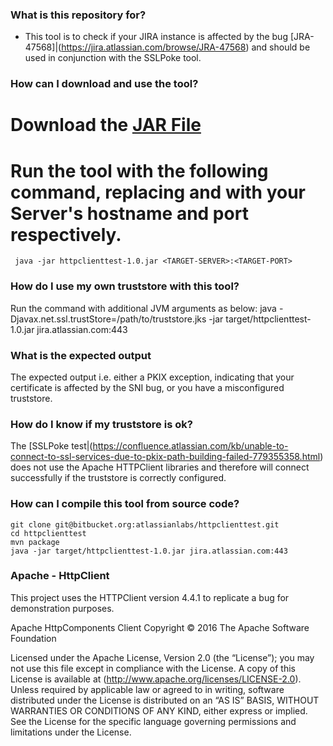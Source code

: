 ### What is this repository for? ###

* This tool is to check if your JIRA instance is affected by the bug [JRA-47568]|(https://jira.atlassian.com/browse/JRA-47568) and should be used in conjunction with the SSLPoke tool.

### How can I download and use the tool? ###

# Download the [JAR File](https://bitbucket.org/atlassianlabs/httpclienttest/downloads/httpclienttest-1.0.jar)
# Run the tool with the following command, replacing <TARGET-SERVER> and <TARGET-PORT> with your Server's hostname and port respectively. 
     java -jar httpclienttest-1.0.jar <TARGET-SERVER>:<TARGET-PORT>

	
### How do I use my own truststore with this tool? ###
Run the command with additional JVM arguments as below: 
	java -Djavax.net.ssl.trustStore=/path/to/truststore.jks -jar target/httpclienttest-1.0.jar jira.atlassian.com:443 

### What is the expected output ###

The expected output i.e. either a PKIX exception, indicating that your certificate is affected by the SNI bug, or you have a misconfigured truststore.

### How do I know if my truststore is ok? ###

The [SSLPoke test|(https://confluence.atlassian.com/kb/unable-to-connect-to-ssl-services-due-to-pkix-path-building-failed-779355358.html) does not use the Apache HTTPClient libraries and therefore will connect successfully if the truststore is correctly configured.

### How can I compile this tool from source code? ###

    git clone git@bitbucket.org:atlassianlabs/httpclienttest.git
	cd httpclienttest
    mvn package 
	java -jar target/httpclienttest-1.0.jar jira.atlassian.com:443


### Apache - HttpClient ###

This project uses the HTTPClient version 4.4.1 to replicate a bug for demonstration purposes. 

Apache HttpComponents Client
Copyright © 2016 The Apache Software Foundation

Licensed under the Apache License, Version 2.0 (the “License”); you may not use this file except in compliance with the License.  A copy of this License is available at (http://www.apache.org/licenses/LICENSE-2.0).  Unless required by applicable law or agreed to in writing, software distributed under the License is distributed on an “AS IS” BASIS, WITHOUT WARRANTIES OR CONDITIONS OF ANY KIND, either express or implied. See the License for the specific language governing permissions and limitations under the License.